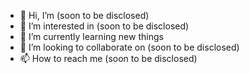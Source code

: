 - 👋 Hi, I’m (soon to be disclosed)
- 👀 I’m interested in (soon to be disclosed)
- 🌱 I’m currently learning new things
- 💞️ I’m looking to collaborate on (soon to be disclosed)
- 📫 How to reach me (soon to be disclosed)

<!---
always-asq/always-asq is a ✨ special ✨ repository because its `README.md` (this file) appears on your GitHub profile.
You can click the Preview link to take a look at your changes.
--->
